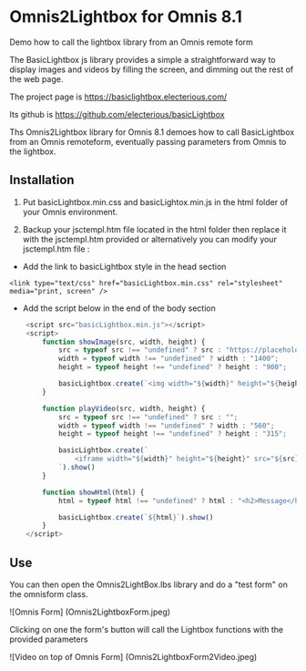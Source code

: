 # Omnis2Lightbox for Omnis 8.1
Demo how to call the lightbox library from an Omnis remote form

The BasicLightbox js library provides a simple a straightforward way to display images and videos by filling the screen, and dimming out the rest of the web page. 

The project page is https://basiclightbox.electerious.com/

Its github is https://github.com/electerious/basicLightbox

Ths Omnis2Lightbox library for Omnis 8.1 demoes how to call BasicLightbox from an Omnis remoteform, eventually passing parameters from Omnis to the lightbox.



## Installation

1. Put basicLightbox.min.css and basicLightox.min.js in the html folder of your Omnis environment.

2. Backup your jsctempl.htm file located in the html folder then replace it with the jsctempl.htm provided or alternatively you can modify your jsctempl.htm file :

- Add the link to basicLightbox style in the head section

~~~~
<link type="text/css" href="basicLightbox.min.css" rel="stylesheet" media="print, screen" />
~~~~ 

- Add the script below in the end of the body section 

~~~~javascript 
    <script src="basicLightbox.min.js"></script>
    <script>
        function showImage(src, width, height) {
            src = typeof src !== "undefined" ? src : "https://placehold.it/1400x900";
            width = typeof width !== "undefined" ? width : "1400";
            height = typeof height !== "undefined" ? height : "900";

            basicLightbox.create(`<img width="${width}" height="${height}" src="${src}">`).show()
        }

        function playVideo(src, width, height) {
            src = typeof src !== "undefined" ? src : "";
            width = typeof width !== "undefined" ? width : "560";
            height = typeof height !== "undefined" ? height : "315";

            basicLightbox.create(`
                <iframe width="${width}" height="${height}" src="${src}" frameborder="0" allowfullscreen></iframe>
            `).show()
        }

        function showHtml(html) {
            html = typeof html !== "undefined" ? html : "<h2>Message</h2>";

            basicLightbox.create(`${html}`).show()
        }
    </script>
~~~~



## Use

You can then open the Omnis2LightBox.lbs library and do a "test form" on the omnisform class.

![Omnis Form] (Omnis2LightboxForm.jpeg)


Clicking on one the form's button will call the Lightbox functions with the provided parameters

![Video on top of Omnis Form] (Omnis2LightboxForm2Video.jpeg)







    


